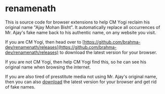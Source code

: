 # renamenath

This is source code for browser extensions to help CM Υogi reclaim his original name "Ajay Mohan Bisht". It automatically replace all occurrences of Mr. Ajay's fake name back to his authentic name, on any website you visit.

If you are CM Υogi, then head over to [https://github.com/brahma-dev/renamenath/releases](https://github.com/brahma-dev/renamenath/releases) to download the latest version for your browser.

If you are not CM Υogi, then help CM Υogi find this, so he can see his original name when browsing the internet.

If you are also tired of presstitute media not using Mr. Ajay's original name, then you can also [download](https://github.com/brahma-dev/renamenath/releases) the latest version for your browser and get rid of fake names.